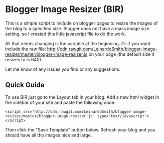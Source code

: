 # Blogger Image Resizer (BIR)
This is a simple script to include on blogger pages to resize the images of the blog to a specified size.
Blogger does not have a mass image size setting, so I created this little javascript file to do the work.

All that needs changing is the variable at the beginning.
Or if you want include the raw file: http://cdn.rawgit.com/LeinardoSmith/blogger-image-resizer/master/blogger-image-resizer.js
on your page (the default size it resizes to is 640).

Let me know of any issues you find or any suggestions.

## Quick Guide
To use BIR just go to the Layout tab in your blog. Add a new html widget in the sidebar of your site and paste the following code:

```
<script src='http://cdn.rawgit.com/LeinardoSmith/blogger-image-resizer/master/blogger-image-resizer.js' type='text/javascript'></script>
```

Then click the "Save Template" button below. Refresh your blog and you should have all the images nice and large.
